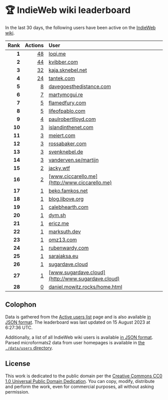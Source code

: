 # 🏆 IndieWeb wiki leaderboard

In the last 30 days, the following users have been active on the [IndieWeb wiki](https://indieweb.org).

| Rank | Actions | User |
|-----:|--------:|:-----|
| **1** | [48](https://indieweb.org/Special:Contributions/Loqi.me) | [loqi.me](http://loqi.me) |
| **2** | [44](https://indieweb.org/Special:Contributions/Kvibber.com) | [kvibber.com](http://kvibber.com) |
| **3** | [32](https://indieweb.org/Special:Contributions/Kaja.sknebel.net) | [kaja.sknebel.net](http://kaja.sknebel.net) |
| **4** | [24](https://indieweb.org/Special:Contributions/Tantek.com) | [tantek.com](http://tantek.com) |
| **5** | [8](https://indieweb.org/Special:Contributions/Davegoesthedistance.com) | [davegoesthedistance.com](http://davegoesthedistance.com) |
| **6** | [7](https://indieweb.org/Special:Contributions/Martymcgui.re) | [martymcgui.re](http://martymcgui.re) |
| **7** | [5](https://indieweb.org/Special:Contributions/Flamedfury.com) | [flamedfury.com](http://flamedfury.com) |
| **8** | [5](https://indieweb.org/Special:Contributions/Lifeofpablo.com) | [lifeofpablo.com](http://lifeofpablo.com) |
| **9** | [4](https://indieweb.org/Special:Contributions/Paulrobertlloyd.com) | [paulrobertlloyd.com](http://paulrobertlloyd.com) |
| **10** | [3](https://indieweb.org/Special:Contributions/Islandinthenet.com) | [islandinthenet.com](http://islandinthenet.com) |
| **11** | [3](https://indieweb.org/Special:Contributions/Meiert.com) | [meiert.com](http://meiert.com) |
| **12** | [3](https://indieweb.org/Special:Contributions/Rossabaker.com) | [rossabaker.com](http://rossabaker.com) |
| **13** | [3](https://indieweb.org/Special:Contributions/Svenknebel.de) | [svenknebel.de](http://svenknebel.de) |
| **14** | [3](https://indieweb.org/Special:Contributions/Vanderven.se_martijn) | [vanderven.se/martijn](http://vanderven.se/martijn) |
| **15** | [2](https://indieweb.org/Special:Contributions/Jacky.wtf) | [jacky.wtf](http://jacky.wtf) |
| **16** | [2](https://indieweb.org/Special:Contributions/Www.ciccarello.me) | [www.ciccarello.me](http://www.ciccarello.me) |
| **17** | [1](https://indieweb.org/Special:Contributions/Beko.famkos.net) | [beko.famkos.net](http://beko.famkos.net) |
| **18** | [1](https://indieweb.org/Special:Contributions/Blog.libove.org) | [blog.libove.org](http://blog.libove.org) |
| **19** | [1](https://indieweb.org/Special:Contributions/Calebhearth.com) | [calebhearth.com](http://calebhearth.com) |
| **20** | [1](https://indieweb.org/Special:Contributions/Dym.sh) | [dym.sh](http://dym.sh) |
| **21** | [1](https://indieweb.org/Special:Contributions/Ericz.me) | [ericz.me](http://ericz.me) |
| **22** | [1](https://indieweb.org/Special:Contributions/Marksuth.dev) | [marksuth.dev](http://marksuth.dev) |
| **23** | [1](https://indieweb.org/Special:Contributions/Omz13.com) | [omz13.com](http://omz13.com) |
| **24** | [1](https://indieweb.org/Special:Contributions/Rubenwardy.com) | [rubenwardy.com](http://rubenwardy.com) |
| **25** | [1](https://indieweb.org/Special:Contributions/Sarajaksa.eu) | [sarajaksa.eu](http://sarajaksa.eu) |
| **26** | [1](https://indieweb.org/Special:Contributions/Sugardave.cloud) | [sugardave.cloud](http://sugardave.cloud) |
| **27** | [1](https://indieweb.org/Special:Contributions/Www.sugardave.cloud) | [www.sugardave.cloud](http://www.sugardave.cloud) |
| **28** | [0](https://indieweb.org/Special:Contributions/Daniel.mowitz.rocks_home.html) | [daniel.mowitz.rocks/home.html](http://daniel.mowitz.rocks/home.html) |


## Colophon

Data is gathered from the [Active users list](https://indieweb.org/Special:ActiveUsers) page and is also available [in JSON format](https://github.com/jgarber623/indieweb-wiki-leaderboard/blob/main/data/leaderboard.json). The leaderboard was last updated on 15 August 2023 at 6:27:36 UTC.

Additionally, a list of all IndieWeb wiki users is available [in JSON format](https://github.com/jgarber623/indieweb-wiki-leaderboard/blob/main/data/users.json). Parsed microformats2 data from user homepages is available in [the `./data/users` directory](https://github.com/jgarber623/indieweb-wiki-leaderboard/blob/main/data/users).

## License

This work is dedicated to the public domain per the [Creative Commons CC0 1.0 Universal Public Domain Dedication](https://creativecommons.org/publicdomain/zero/1.0/). You can copy, modify, distribute and perform the work, even for commercial purposes, all without asking permission.
